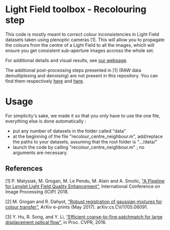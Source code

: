 # Light Field toolbox - Recolouring step

This code is mostly meant to correct colour inconsistencies in Light Field datasets taken using plenoptic cameras [1].
This will allow you to propagate the colours from the centre of a Light Field to all the images, which will ensure you get consistent sub-aperture images accross the whole set.

For additional details and visual results, see [our webpage](https://v-sense.scss.tcd.ie/research/light-fields/a-pipeline-for-lenslet-light-field-quality-enhancement/).

The additional post-processing steps presented in [1] (RAW data demultiplexing and denoising) are not present in this repository.
You can find them respectively [here](https://github.com/V-Sense/LFToolbox-CLIM_VSENSE) and [here](https://github.com/V-Sense/LFBM5D). 

# Usage

For simplicity's sake, we made it so that you only have to use the one file, everything else is done automatically :
- put any number of datasets in the folder called "data"
- at the beginning of the file "recolour_centre_neighbour.m", add/replace the paths to your datasets, assuming that the root folder is ".../data/"
- launch the code by calling "recolour_centre_neighbour.m" ; no arguments are necessary.

## References

[1] P. Matysiak, M. Grogan, M. Le Pendu, M. Alain and A. Smolic, ["A Pipeline for Lenslet Light Field Quality Enhancement"](https://v-sense.scss.tcd.ie/research/light-fields/a-pipeline-for-lenslet-light-field-quality-enhancement/), International Conference on Image Processing (ICIP) 2018.

[2] M. Grogan and R. Dahyot, [“Robust registration of gaussian mixtures for colour transfer”](https://arxiv.org/abs/1705.06091), ArXiv e-prints (May 2017). arXiv:cs.CV/1705.06091.

[3] Y. Hu, R. Song, and Y. Li, [“Efficient coarse-to-fine patchmatch for large displacement optical flow”](https://www.cv-foundation.org/openaccess/content_cvpr_2016/papers/Hu_Efficient_Coarse-To-Fine_PatchMatch_CVPR_2016_paper.pdf), in Proc. CVPR, 2016.